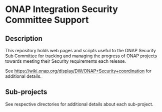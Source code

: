 
# ONAP Integration Security Committee Support 

## Description

This repository holds web pages and scripts useful to the ONAP Security Sub Committee for tracking and managing the progress of ONAP projects towards meeting their Security requirements each release.

See https://wiki.onap.org/display/DW/ONAP+Security+coordination for additional details.

## Sub-projects

See respective directories for additional details about each sub-project.

